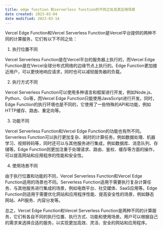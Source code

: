```yaml
---
title: edge function 和serverless function的不同之处及其应用场景
date created: 2023-03-04
date modified: 2023-03-14
---
```


Vercel Edge Function和Vercel Serverless Function是Vercel平台提供的两种不同的计算服务，它们有以下不同之处：

1. 执行位置不同

Vercel Serverless Function是在Vercel平台的服务器上执行的，而Vercel Edge Function是在Vercel全球分布式网络的边缘节点上执行的。Edge Function更加接近用户，可以更快地响应请求，同时也可以减轻服务器的负载。

2. 执行方式不同

Vercel Serverless Function可以使用多种语言和框架进行开发，例如Node.js、Python、Go等，而Vercel Edge Function只能使用JavaScript进行开发。同时，Edge Function的执行环境也是不同的，它使用了一些特殊的API和功能，例如HTTP缓存、路由、重定向等。

3. 功能不同

Vercel Serverless Function和Vercel Edge Function的功能也有所不同。Serverless Function可以执行更加复杂、耗时的计算任务，例如数据处理、机器学习、视频转码等，同时还可以与其他服务进行集成，例如数据库、消息队列、存储等。Edge Function则更加注重于处理请求、路由、鉴权、缓存等方面的操作，可以提高网站和应用程序的性能和安全性。

4. 使用场景不同

由于执行位置和功能的不同，Vercel Serverless Function和Vercel Edge Function适用的场景也不同。Serverless Function适用于需要执行复杂计算任务、与其他服务进行集成的场景，例如电商平台、社交媒体、SaaS应用等。Edge Function则适用于需要优化网站和应用程序性能、提高安全性的场景，例如静态网站、API服务、内容分发等。

总之，Vercel Edge Function和Vercel Serverless Function是两种不同的计算服务，它们有各自不同的执行位置、执行方式、功能和使用场景。用户可以根据自己的需求来选择合适的服务，以实现更加高效、灵活、安全的网站和应用程序。
